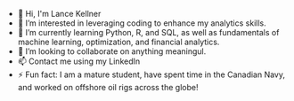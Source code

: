 - 👋 Hi, I'm Lance Kellner
- 👀 I’m interested in leveraging coding to enhance my analytics skills.
- 🌱 I’m currently learning Python, R, and SQL, as well as fundamentals of machine learning, optimization, and financial analytics.
- 💞️ I’m looking to collaborate on anything meaningul.
- 📫 Contact me using my LinkedIn
- ⚡ Fun fact: I am a mature student, have spent time in the Canadian Navy, and worked on offshore oil rigs across the globe!

<!---
kellnerle/kellnerle is a ✨ special ✨ repository because its `README.md` (this file) appears on your GitHub profile.
You can click the Preview link to take a look at your changes.
--->
